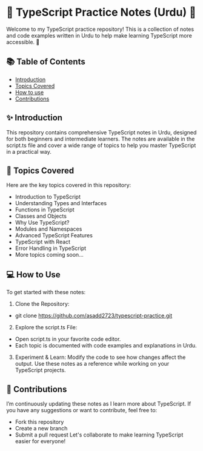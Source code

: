 
# 🌟 TypeScript Practice Notes (Urdu) 🌟

Welcome to my TypeScript practice repository! This is a collection of notes and code examples written in Urdu to help make learning TypeScript more accessible. 🚀


## 📚 Table of Contents

 - [Introduction](#introduction)
 - [Topics Covered](#topics-covered)
 - [How to use](#how-to-use)
 - [Contributions](#contributions)

## ✨ Introduction

This repository contains comprehensive TypeScript notes in Urdu, designed for both beginners and intermediate learners. The notes are available in the script.ts file and cover a wide range of topics to help you master TypeScript in a practical way.


## 📝 Topics Covered

Here are the key topics covered in this repository:
- Introduction to TypeScript
- Understanding Types and Interfaces
- Functions in TypeScript
- Classes and Objects
- Why Use TypeScript?
- Modules and Namespaces
- Advanced TypeScript Features
- TypeScript with React
- Error Handling in TypeScript
- More topics coming soon...
## 💻 How to Use

To get started with these notes:

1. Clone the Repository:
  - git clone https://github.com/asadd2723/typescript-practice.git
2. Explore the script.ts File:
  - Open script.ts in your favorite code editor.
  - Each topic is documented with code examples and explanations in Urdu.
3. Experiment & Learn:
Modify the code to see how changes affect the output.
Use these notes as a reference while working on your TypeScript projects.


## 🤝 Contributions
I’m continuously updating these notes as I learn more about TypeScript. If you have any suggestions or want to contribute, feel free to:
- Fork this repository
- Create a new branch
- Submit a pull request
Let's collaborate to make learning TypeScript easier for everyone!